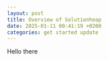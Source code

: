 ```yaml
---
layout: post
title: Overview of Solutionheap
date: 2025-01-11 00:41:19 +0200
categories: get started update
---
```

Hello there